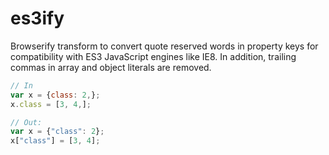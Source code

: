 # es3ify

Browserify transform to convert quote reserved words in property keys for compatibility with ES3 JavaScript engines like IE8. In addition, trailing commas in array and object literals are removed.

``` javascript
// In
var x = {class: 2,};
x.class = [3, 4,];

// Out:
var x = {"class": 2};
x["class"] = [3, 4];
```
